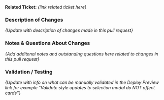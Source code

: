 **Related Ticket:** _{link related ticket here}_

### Description of Changes
_{Update with description of changes made in this pull request}_

### Notes & Questions About Changes
_{Add additonal notes and outstanding questions here related to changes in this pull request}_

### Validation / Testing
_{Update with info on what can be manually validated in the Deploy Preview link for example "Validate style updates to selection modal do NOT affect cards"}_
